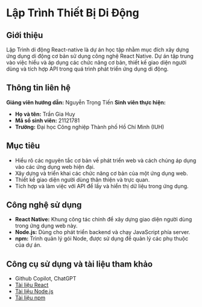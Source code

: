 # Lập Trình Thiết Bị Di Động

## Giới thiệu
Lập Trình di động React-native là dự án học tập nhằm mục đích xây dựng ứng dụng di động cơ bản sử dụng công nghệ React Native. Dự án tập trung vào việc hiểu và áp dụng các chức năng cơ bản, thiết kế giao diện người dùng và tích hợp API trong quá trình phát triển ứng dụng di động.

## Thông tin liên hệ
**Giảng viên hướng dẫn:** Nguyễn Trọng Tiến 
**Sinh viên thực hiện:**  
- **Họ và tên:** Trần Gia Huy
- **Mã số sinh viên:** 21121781  
- **Trường:** Đại học Công nghiệp Thành phố Hồ Chí Minh (IUH)

## Mục tiêu
- Hiểu rõ các nguyên tắc cơ bản về phát triển web và cách chúng áp dụng vào các ứng dụng web hiện đại.
- Xây dựng và triển khai các chức năng cơ bản của một ứng dụng web.
- Thiết kế giao diện người dùng thân thiện và trực quan.
- Tích hợp và làm việc với API để lấy và hiển thị dữ liệu trong ứng dụng.

## Công nghệ sử dụng
- **React Native:** Khung công tác chính để xây dựng giao diện người dùng trong ứng dụng web này.
- **Node.js:** Dùng cho phát triển backend và chạy JavaScript phía server.
- **npm:** Trình quản lý gói Node, được sử dụng để quản lý các phụ thuộc của dự án.

## Công cụ sử dụng và tài liệu tham khảo
- Github Copilot, ChatGPT
- [Tài liệu React](https://reactjs.org/docs/getting-started.html)
- [Tài liệu Node.js](https://nodejs.org/en/docs/)
- [Tài liệu npm](https://docs.npmjs.com/)
